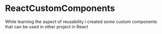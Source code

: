 # ReactCustomComponents
While learning the aspect of reusability i created some custom components that can be used in other project in React
